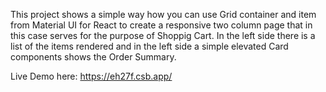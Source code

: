 This project shows a simple way how you can use Grid container and item from Material UI for React to create a responsive two column page that in this case serves for the purpose of Shoppig Cart. In the left side there is a list of the items rendered and in the left side a simple elevated Card components shows the Order Summary. 

Live Demo here: https://eh27f.csb.app/

